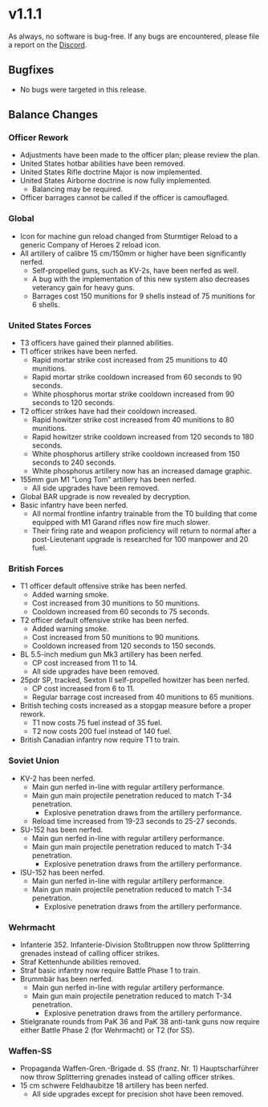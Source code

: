 # v1.1.1

As always, no software is bug-free. If any bugs are encountered, please file a report on the [Discord](https://discord.gg/6VeK5jhggB).

## Bugfixes

- No bugs were targeted in this release.

## Balance Changes

### Officer Rework

- Adjustments have been made to the officer plan; please review the plan.
- United States hotbar abilities have been removed.
- United States Rifle doctrine Major is now implemented.
- United States Airborne doctrine is now fully implemented.
  - Balancing may be required.
- Officer barrages cannot be called if the officer is camouflaged.

### Global

- Icon for machine gun reload changed from Sturmtiger Reload to a generic Company of Heroes 2 reload icon.
- All artillery of calibre 15 cm/150mm or higher have been significantly nerfed.
  - Self-propelled guns, such as KV-2s, have been nerfed as well.
  - A bug with the implementation of this new system also decreases veterancy gain for heavy guns.
  - Barrages cost 150 munitions for 9 shells instead of 75 munitions for 6 shells.

### United States Forces

- T3 officers have gained their planned abilities.
- T1 officer strikes have been nerfed.
  - Rapid mortar strike cost increased from 25 munitions to 40 munitions.
  - Rapid mortar strike cooldown increased from 60 seconds to 90 seconds.
  - White phosphorus mortar strike cooldown increased from 90 seconds to 120 seconds.
- T2 officer strikes have had their cooldown increased.
  - Rapid howitzer strike cost increased from 40 munitions to 80 munitions.
  - Rapid howitzer strike cooldown increased from 120 seconds to 180 seconds.
  - White phosphorus artillery strike cooldown increased from 150 seconds to 240 seconds.
  - White phosphorus artillery now has an increased damage graphic.
- 155mm gun M1 "Long Tom" artillery has been nerfed.
  - All side upgrades have been removed.
- Global BAR upgrade is now revealed by decryption.
- Basic infantry have been nerfed.
  - All normal frontline infantry trainable from the T0 building that come equipped with M1 Garand rifles now fire much slower.
  - Their firing rate and weapon proficiency will return to normal after a post-Lieutenant upgrade is researched for 100 manpower and 20 fuel.

### British Forces

- T1 officer default offensive strike has been nerfed.
  - Added warning smoke.
  - Cost increased from 30 munitions to 50 munitions.
  - Cooldown increased from 60 seconds to 75 seconds.
- T2 officer default offensive strike has been nerfed.
  - Added warning smoke.
  - Cost increased from 50 munitions to 90 munitions.
  - Cooldown increased from 120 seconds to 150 seconds.
- BL 5.5-inch medium gun Mk3 artillery has been nerfed.
  - CP cost increased from 11 to 14.
  - All side upgrades have been removed.
- 25pdr SP, tracked, Sexton II self-propelled howitzer has been nerfed.
  - CP cost increased from 6 to 11.
  - Regular barrage cost increased from 40 munitions to 65 munitions.
- British teching costs increased as a stopgap measure before a proper rework.
  - T1 now costs 75 fuel instead of 35 fuel.
  - T2 now costs 200 fuel instead of 140 fuel.
- British Canadian infantry now require T1 to train.

### Soviet Union

- KV-2 has been nerfed.
  - Main gun nerfed in-line with regular artillery performance.
  - Main gun main projectile penetration reduced to match T-34 penetration.
    - Explosive penetration draws from the artillery performance.
  - Reload time increased from 19-23 seconds to 25-27 seconds.
- SU-152 has been nerfed.
  - Main gun nerfed in-line with regular artillery performance.
  - Main gun main projectile penetration reduced to match T-34 penetration.
    - Explosive penetration draws from the artillery performance.
- ISU-152 has been nerfed.
  - Main gun nerfed in-line with regular artillery performance.
  - Main gun main projectile penetration reduced to match T-34 penetration.
    - Explosive penetration draws from the artillery performance.

### Wehrmacht

- Infanterie 352. Infanterie-Division Stoßtruppen now throw Splitterring grenades instead of calling officer strikes.
- Straf Kettenhunde abilities removed.
- Straf basic infantry now require Battle Phase 1 to train.
- Brummbär has been nerfed.
  - Main gun nerfed in-line with regular artillery performance.
  - Main gun main projectile penetration reduced to match T-34 penetration.
    - Explosive penetration draws from the artillery performance.
- Stielgranate rounds from PaK 36 and PaK 38 anti-tank guns now require either Battle Phase 2 (for Wehrmacht) or T2 (for SS).

### Waffen-SS

- Propaganda Waffen-Gren.-Brigade d. SS (franz. Nr. 1) Hauptscharführer now throw Splitterring grenades instead of calling officer strikes.
- 15 cm schwere Feldhaubitze 18 artillery has been nerfed.
  - All side upgrades except for precision shot have been removed.
